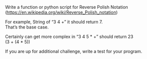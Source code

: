
Write a function or python script for Reverse Polish Notation (https://en.wikipedia.org/wiki/Reverse_Polish_notation)

For example, String of “3 4 +” it should return 7.    
That’s the base case.  

Certainly can get more complex in “3 4 5 * +” should return 23   
(3 + (4 * 5))

If you are up for additional challenge, write a test for your program.

